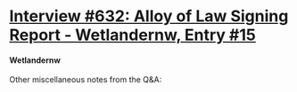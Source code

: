 # [Interview #632: Alloy of Law Signing Report - Wetlandernw, Entry #15](https://www.theoryland.com/intvmain.php?i=632#15)

#### Wetlandernw

Other miscellaneous notes from the Q&A:

